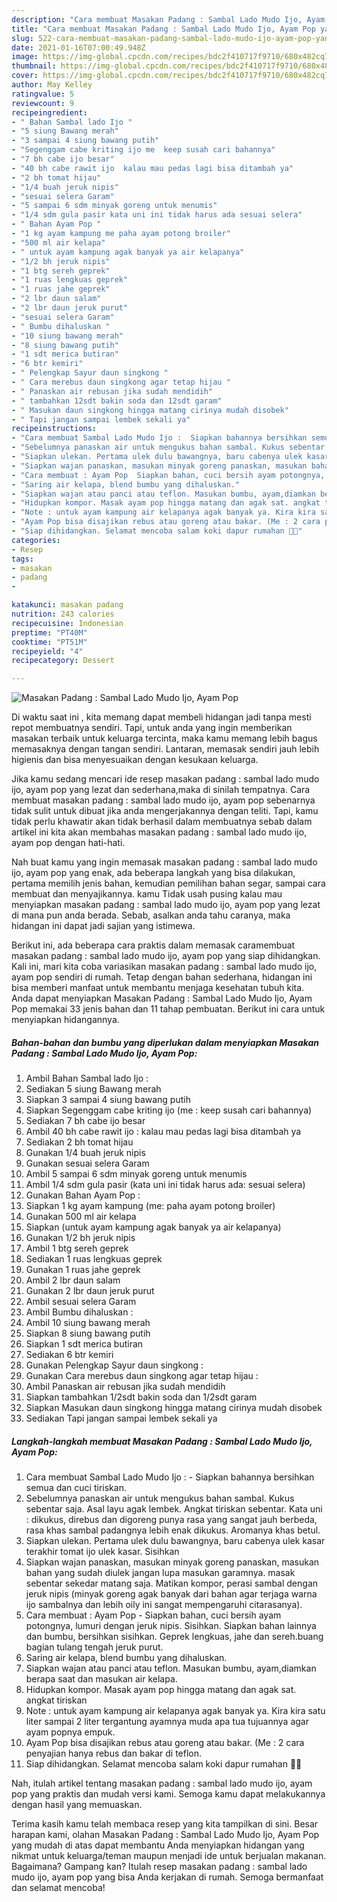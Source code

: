 ```yaml
---
description: "Cara membuat Masakan Padang : Sambal Lado Mudo Ijo, Ayam Pop yang enak dan Mudah Dibuat"
title: "Cara membuat Masakan Padang : Sambal Lado Mudo Ijo, Ayam Pop yang enak dan Mudah Dibuat"
slug: 522-cara-membuat-masakan-padang-sambal-lado-mudo-ijo-ayam-pop-yang-enak-dan-mudah-dibuat
date: 2021-01-16T07:00:49.948Z
image: https://img-global.cpcdn.com/recipes/bdc2f410717f9710/680x482cq70/masakan-padang-sambal-lado-mudo-ijo-ayam-pop-foto-resep-utama.jpg
thumbnail: https://img-global.cpcdn.com/recipes/bdc2f410717f9710/680x482cq70/masakan-padang-sambal-lado-mudo-ijo-ayam-pop-foto-resep-utama.jpg
cover: https://img-global.cpcdn.com/recipes/bdc2f410717f9710/680x482cq70/masakan-padang-sambal-lado-mudo-ijo-ayam-pop-foto-resep-utama.jpg
author: May Kelley
ratingvalue: 5
reviewcount: 9
recipeingredient:
- " Bahan Sambal lado Ijo "
- "5 siung Bawang merah"
- "3 sampai 4 siung bawang putih"
- "Segenggam cabe kriting ijo me  keep susah cari bahannya"
- "7 bh cabe ijo besar"
- "40 bh cabe rawit ijo  kalau mau pedas lagi bisa ditambah ya"
- "2 bh tomat hijau"
- "1/4 buah jeruk nipis"
- "sesuai selera Garam"
- "5 sampai 6 sdm minyak goreng untuk menumis"
- "1/4 sdm gula pasir kata uni ini tidak harus ada sesuai selera"
- " Bahan Ayam Pop "
- "1 kg ayam kampung me paha ayam potong broiler"
- "500 ml air kelapa"
- " untuk ayam kampung agak banyak ya air kelapanya"
- "1/2 bh jeruk nipis"
- "1 btg sereh geprek"
- "1 ruas lengkuas geprek"
- "1 ruas jahe geprek"
- "2 lbr daun salam"
- "2 lbr daun jeruk purut"
- "sesuai selera Garam"
- " Bumbu dihaluskan "
- "10 siung bawang merah"
- "8 siung bawang putih"
- "1 sdt merica butiran"
- "6 btr kemiri"
- " Pelengkap Sayur daun singkong "
- " Cara merebus daun singkong agar tetap hijau "
- " Panaskan air rebusan jika sudah mendidih"
- " tambahkan 12sdt bakin soda dan 12sdt garam"
- " Masukan daun singkong hingga matang cirinya mudah disobek"
- " Tapi jangan sampai lembek sekali ya"
recipeinstructions:
- "Cara membuat Sambal Lado Mudo Ijo :  Siapkan bahannya bersihkan semua dan cuci tiriskan."
- "Sebelumnya panaskan air untuk mengukus bahan sambal. Kukus sebentar saja. Asal layu agak lembek. Angkat tiriskan sebentar. Kata uni : dikukus, direbus dan digoreng punya rasa yang sangat jauh berbeda, rasa khas sambal padangnya lebih enak dikukus. Aromanya khas betul."
- "Siapkan ulekan. Pertama ulek dulu bawangnya, baru cabenya ulek kasar terakhir tomat ijo ulek kasar. Sisihkan"
- "Siapkan wajan panaskan, masukan minyak goreng panaskan, masukan bahan yang sudah diulek jangan lupa masukan garamnya. masak sebentar sekedar matang saja. Matikan kompor, perasi sambal dengan jeruk nipis (minyak goreng agak banyak dari bahan agar terjaga warna ijo sambalnya dan lebih oily ini sangat mempengaruhi citarasanya)."
- "Cara membuat : Ayam Pop  Siapkan bahan, cuci bersih ayam potongnya, lumuri dengan jeruk nipis. Sisihkan. Siapkan bahan lainnya dan bumbu, bersihkan sisihkan. Geprek lengkuas, jahe dan sereh.buang bagian tulang tengah jeruk purut."
- "Saring air kelapa, blend bumbu yang dihaluskan."
- "Siapkan wajan atau panci atau teflon. Masukan bumbu, ayam,diamkan berapa saat dan masukan air kelapa."
- "Hidupkan kompor. Masak ayam pop hingga matang dan agak sat. angkat tiriskan"
- "Note : untuk ayam kampung air kelapanya agak banyak ya. Kira kira satu liter sampai 2 liter tergantung ayamnya muda apa tua tujuannya agar ayam popnya empuk."
- "Ayam Pop bisa disajikan rebus atau goreng atau bakar. (Me : 2 cara penyajian hanya rebus dan bakar di teflon."
- "Siap dihidangkan. Selamat mencoba salam koki dapur rumahan 👩‍🍳"
categories:
- Resep
tags:
- masakan
- padang
- 

katakunci: masakan padang  
nutrition: 243 calories
recipecuisine: Indonesian
preptime: "PT40M"
cooktime: "PT51M"
recipeyield: "4"
recipecategory: Dessert

---
```



![Masakan Padang : Sambal Lado Mudo Ijo, Ayam Pop](https://img-global.cpcdn.com/recipes/bdc2f410717f9710/680x482cq70/masakan-padang-sambal-lado-mudo-ijo-ayam-pop-foto-resep-utama.jpg)

Di waktu  saat ini , kita memang dapat membeli hidangan jadi tanpa mesti repot membuatnya sendiri. Tapi, untuk anda yang ingin memberikan masakan terbaik untuk keluarga tercinta, maka kamu memang lebih bagus memasaknya dengan tangan sendiri. Lantaran, memasak sendiri jauh lebih higienis dan bisa menyesuaikan dengan kesukaan keluarga.

Jika kamu sedang mencari ide resep masakan padang : sambal lado mudo ijo, ayam pop yang lezat dan sederhana,maka di sinilah tempatnya. Cara membuat masakan padang : sambal lado mudo ijo, ayam pop  sebenarnya tidak sulit untuk dibuat jika anda mengerjakannya dengan teliti. Tapi, kamu tidak perlu khawatir akan tidak berhasil dalam membuatnya 
sebab dalam artikel ini kita akan membahas masakan padang : sambal lado mudo ijo, ayam pop dengan hati-hati.  



Nah buat kamu yang ingin memasak masakan padang : sambal lado mudo ijo, ayam pop yang enak, ada beberapa langkah yang bisa dilakukan, pertama memilih jenis bahan, kemudian pemilihan bahan segar, sampai cara membuat dan menyajikannya. kamu Tidak usah pusing kalau mau menyiapkan masakan padang : sambal lado mudo ijo, ayam pop yang lezat di mana pun anda berada. Sebab, asalkan anda  tahu caranya, maka hidangan ini dapat jadi sajian yang istimewa.

Berikut ini, ada beberapa cara praktis  dalam memasak caramembuat masakan padang : sambal lado mudo ijo, ayam pop yang siap dihidangkan. Kali ini, mari kita coba variasikan masakan padang : sambal lado mudo ijo, ayam pop sendiri di rumah. Tetap dengan bahan sederhana, hidangan ini bisa memberi manfaat untuk membantu menjaga kesehatan tubuh kita. Anda dapat menyiapkan Masakan Padang : Sambal Lado Mudo Ijo, Ayam Pop memakai 33 jenis bahan dan 11 tahap pembuatan. Berikut ini cara untuk menyiapkan hidangannya.

<!--inarticleads1-->

##### Bahan-bahan dan bumbu yang diperlukan dalam menyiapkan Masakan Padang : Sambal Lado Mudo Ijo, Ayam Pop:

1. Ambil  Bahan Sambal lado Ijo :
1. Sediakan 5 siung Bawang merah
1. Siapkan 3 sampai 4 siung bawang putih
1. Siapkan Segenggam cabe kriting ijo (me : keep susah cari bahannya)
1. Sediakan 7 bh cabe ijo besar
1. Ambil 40 bh cabe rawit ijo : kalau mau pedas lagi bisa ditambah ya
1. Sediakan 2 bh tomat hijau
1. Gunakan 1/4 buah jeruk nipis
1. Gunakan sesuai selera Garam
1. Ambil 5 sampai 6 sdm minyak goreng untuk menumis
1. Ambil 1/4 sdm gula pasir (kata uni ini tidak harus ada: sesuai selera)
1. Gunakan  Bahan Ayam Pop :
1. Siapkan 1 kg ayam kampung (me: paha ayam potong broiler)
1. Gunakan 500 ml air kelapa
1. Siapkan  (untuk ayam kampung agak banyak ya air kelapanya)
1. Gunakan 1/2 bh jeruk nipis
1. Ambil 1 btg sereh geprek
1. Sediakan 1 ruas lengkuas geprek
1. Gunakan 1 ruas jahe geprek
1. Ambil 2 lbr daun salam
1. Gunakan 2 lbr daun jeruk purut
1. Ambil sesuai selera Garam
1. Ambil  Bumbu dihaluskan :
1. Ambil 10 siung bawang merah
1. Siapkan 8 siung bawang putih
1. Siapkan 1 sdt merica butiran
1. Sediakan 6 btr kemiri
1. Gunakan  Pelengkap Sayur daun singkong :
1. Gunakan  Cara merebus daun singkong agar tetap hijau :
1. Ambil  Panaskan air rebusan jika sudah mendidih
1. Siapkan  tambahkan 1/2sdt bakin soda dan 1/2sdt garam
1. Siapkan  Masukan daun singkong hingga matang cirinya mudah disobek
1. Sediakan  Tapi jangan sampai lembek sekali ya




<!--inarticleads2-->

##### Langkah-langkah membuat Masakan Padang : Sambal Lado Mudo Ijo, Ayam Pop:

1. Cara membuat Sambal Lado Mudo Ijo :  - Siapkan bahannya bersihkan semua dan cuci tiriskan.
1. Sebelumnya panaskan air untuk mengukus bahan sambal. Kukus sebentar saja. Asal layu agak lembek. Angkat tiriskan sebentar. Kata uni : dikukus, direbus dan digoreng punya rasa yang sangat jauh berbeda, rasa khas sambal padangnya lebih enak dikukus. Aromanya khas betul.
1. Siapkan ulekan. Pertama ulek dulu bawangnya, baru cabenya ulek kasar terakhir tomat ijo ulek kasar. Sisihkan
1. Siapkan wajan panaskan, masukan minyak goreng panaskan, masukan bahan yang sudah diulek jangan lupa masukan garamnya. masak sebentar sekedar matang saja. Matikan kompor, perasi sambal dengan jeruk nipis (minyak goreng agak banyak dari bahan agar terjaga warna ijo sambalnya dan lebih oily ini sangat mempengaruhi citarasanya).
1. Cara membuat : Ayam Pop  - Siapkan bahan, cuci bersih ayam potongnya, lumuri dengan jeruk nipis. Sisihkan. Siapkan bahan lainnya dan bumbu, bersihkan sisihkan. Geprek lengkuas, jahe dan sereh.buang bagian tulang tengah jeruk purut.
1. Saring air kelapa, blend bumbu yang dihaluskan.
1. Siapkan wajan atau panci atau teflon. Masukan bumbu, ayam,diamkan berapa saat dan masukan air kelapa.
1. Hidupkan kompor. Masak ayam pop hingga matang dan agak sat. angkat tiriskan
1. Note : untuk ayam kampung air kelapanya agak banyak ya. Kira kira satu liter sampai 2 liter tergantung ayamnya muda apa tua tujuannya agar ayam popnya empuk.
1. Ayam Pop bisa disajikan rebus atau goreng atau bakar. (Me : 2 cara penyajian hanya rebus dan bakar di teflon.
1. Siap dihidangkan. Selamat mencoba salam koki dapur rumahan 👩‍🍳




Nah, itulah artikel tentang  masakan padang : sambal lado mudo ijo, ayam pop  yang praktis dan mudah versi kami. Semoga kamu dapat melakukannya dengan hasil yang memuaskan. 

Terima kasih kamu telah membaca resep yang kita tampilkan di sini. Besar harapan kami, olahan  Masakan Padang : Sambal Lado Mudo Ijo, Ayam Pop yang mudah di atas dapat membantu Anda menyiapkan hidangan yang nikmat untuk keluarga/teman maupun menjadi ide untuk berjualan makanan. Bagaimana? Gampang kan? Itulah resep masakan padang : sambal lado mudo ijo, ayam pop yang bisa Anda kerjakan di rumah. Semoga bermanfaat dan selamat mencoba!

